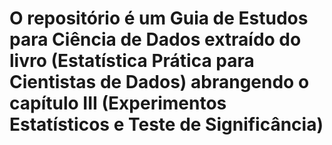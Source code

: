 # O repositório é um Guia de Estudos para Ciência de Dados extraído do livro (Estatística Prática para Cientistas de Dados) abrangendo o capítulo III (Experimentos Estatísticos e Teste de Significância)
